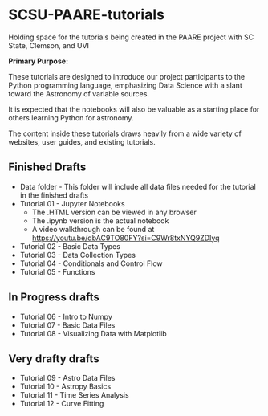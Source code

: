 # SCSU-PAARE-tutorials
Holding space for the tutorials being created in the PAARE project with SC State, Clemson, and UVI

**Primary Purpose:**

These tutorials are designed to introduce our project participants to the Python programming language, emphasizing Data Science with a slant toward the Astronomy of variable sources. 

It is expected that the notebooks will also be valuable as a starting place for others learning Python for astronomy. 

The content inside these tutorials draws heavily from a wide variety of websites, user guides, and existing tutorials. 


## Finished Drafts
* Data folder - This folder will include all data files needed for the tutorial in the finished drafts
* Tutorial 01 - Jupyter Notebooks
   * The .HTML version can be viewed in any browser
   * The .ipynb version is the actual notebook
   * A video walkthrough can be found at https://youtu.be/dbAC9TO80FY?si=C9Wr8txNYQ9ZDIyq
* Tutorial 02 - Basic Data Types
* Tutorial 03 - Data Collection Types
* Tutorial 04 - Conditionals and Control Flow
* Tutorial 05 - Functions

## In Progress drafts
* Tutorial 06 - Intro to Numpy
* Tutorial 07 - Basic Data Files
* Tutorial 08 - Visualizing Data with Matplotlib


## Very drafty drafts

* Tutorial 09 - Astro Data Files
* Tutorial 10 - Astropy Basics
* Tutorial 11 - Time Series Analysis
* Tutorial 12 - Curve Fitting
